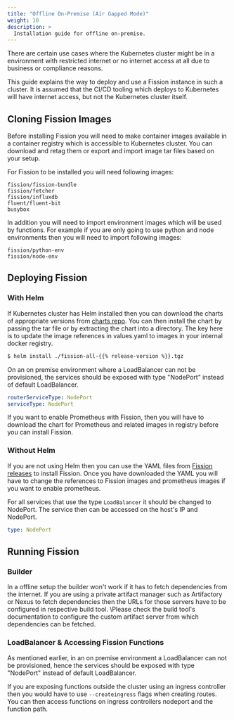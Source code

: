 ```yaml
---
title: "Offline On-Premise (Air Gapped Mode)"
weight: 10
description: >
  Installation guide for offline on-premise.  
---
```


There are certain use cases where the Kubernetes cluster might be in a environment with restricted internet or no internet access at all due to business or compliance reasons.

This guide explains the way to deploy and use a Fission instance in such a cluster.
It is assumed that the CI/CD tooling which deploys to Kubernetes will have internet access, but not the Kubernetes cluster itself.

## Cloning Fission Images

Before installing Fission you will need to make container images available in a container registry which is accessible to Kubernetes cluster.
You can download and retag them or export and import image tar files based on your setup.

For Fission to be installed you will need following images:

```text
fission/fission-bundle
fission/fetcher
fission/influxdb
fluent/fluent-bit
busybox
```

In addition you will need to import environment images which will be used by functions. For example if you are only going to use python and node environments then you will need to import following images:

```text
fission/python-env
fission/node-env
```

## Deploying Fission

### With Helm

If Kubernetes cluster has Helm installed then you can download the charts of appropriate versions from [charts repo](https://github.com/fission/fission-charts). You can then install the chart by passing the tar file or by extracting the chart into a directory. The key here is to update the image references in values.yaml to images in your internal docker registry.

```bash
$ helm install ./fission-all-{{% release-version %}}.tgz
```

On an on premise environment where a LoadBalancer can not be provisioned, the services should be exposed with type "NodePort" instead of default LoadBalancer.

```yaml
routerServiceType: NodePort
serviceType: NodePort
```

If you want to enable Prometheus with Fission, then you will have to download the chart for Prometheus and related images in registry before you can install Fission.

### Without Helm

If you are not using Helm then you can use the YAML files from [Fission releases](https://github.com/fission/fission/releases) to install Fission.
Once you have downloaded the YAML you will have to change the references to Fission images and prometheus images if you want to enable prometheus.

For all services that use the type `LoadBalancer` it should be changed to NodePort. The service then can be accessed on the host's IP and NodePort.

```yaml
type: NodePort
```

## Running Fission

### Builder

In a offline setup the builder won't work if it has to fetch dependencies from the internet.
If you are using a private artifact manager such as Artifactory or Nexus to fetch dependencies then the URLs for those servers have to be configured  in respective build tool.
\Please check the build tool's documentation to configure the custom artifact server from which dependencies can be fetched.

### LoadBalancer & Accessing Fission Functions

As mentioned earlier, in an on premise environment a LoadBalancer can not be provisioned, hence the services should be exposed with type "NodePort" instead of default LoadBalancer.

If you are exposing functions outside the cluster using an ingress controller then you would have to use `--createingress` flags when creating routes. You can then access functions on ingress controllers nodeport and the function path.

